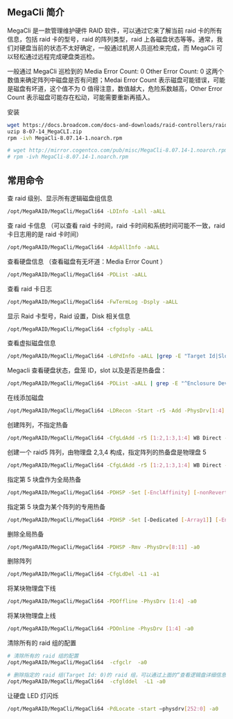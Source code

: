 ## MegaCli 简介

MegaCli 是一款管理维护硬件 RAID 软件，可以通过它来了解当前 raid 卡的所有信息，包括 raid 卡的型号，raid 的阵列类型，raid 上各磁盘状态等等。通常，我们对硬盘当前的状态不太好确定，一般通过机房人员巡检来完成，而 MegaCli 可以轻松通过远程完成硬盘类巡检。

一般通过 MegaCli 巡检到的 Media Error Count: 0 Other Error Count: 0 这两个数值来确定阵列中磁盘是否有问题；Medai Error Count 表示磁盘可能错误，可能是磁盘有坏道，这个值不为 0 值得注意，数值越大，危险系数越高，Other Error Count 表示磁盘可能存在松动，可能需要重新再插入。

安装

```bash
wget https://docs.broadcom.com/docs-and-downloads/raid-controllers/raid-controllers-common-files/8-07-14_MegaCLI.zip
uzip 8-07-14_MegaCLI.zip
rpm -ivh MegaCli-8.07.14-1.noarch.rpm

# wget http://mirror.cogentco.com/pub/misc/MegaCli-8.07.14-1.noarch.rpm
# rpm -ivh MegaCli-8.07.14-1.noarch.rpm
```

## 常用命令

查 raid 级别、显示所有逻辑磁盘组信息

```bash
/opt/MegaRAID/MegaCli/MegaCli64 -LDInfo -Lall -aALL
```

查 raid 卡信息 （可以查看 raid 卡时间，raid 卡时间和系统时间可能不一致，raid 卡日志用的是 raid 卡时间）

```bash
/opt/MegaRAID/MegaCli/MegaCli64 -AdpAllInfo -aALL
```

查看硬盘信息 （查看磁盘有无坏道：Media Error Count ）

```bash
/opt/MegaRAID/MegaCli/MegaCli64 -PDList -aALL
```

查看 raid 卡日志

```bash
/opt/MegaRAID/MegaCli/MegaCli64 -FwTermLog -Dsply -aALL
```

显示 Raid 卡型号，Raid 设置，Disk 相关信息

```bash
/opt/MegaRAID/MegaCli/MegaCli64 -cfgdsply -aALL
```

查看虚拟磁盘信息

```bash
/opt/MegaRAID/MegaCli/MegaCli64 -LdPdInfo -aALL |grep -E "Target Id|Slot Number|Firmware state"
```

Megacli 查看硬盘状态，盘笼 ID，slot 以及是否是热备盘：

```bash
/opt/MegaRAID/MegaCli/MegaCli64 -PDList -aALL | grep -E "^Enclosure Device|^Slot|^Raw|^Firmware|^Comm"
```

在线添加磁盘

```bash
/opt/MegaRAID/MegaCli/MegaCli64 -LDRecon -Start -r5 -Add -PhysDrv[1:4] -L1 -a0
```

创建阵列，不指定热备

```bash
/opt/MegaRAID/MegaCli/MegaCli64 -CfgLdAdd -r5 [1:2,1:3,1:4] WB Direct -a0
```

创建一个 raid5 阵列，由物理盘 2,3,4 构成，指定阵列的热备盘是物理盘 5

```bash
/opt/MegaRAID/MegaCli/MegaCli64 -CfgLdAdd -r5 [1:2,1:3,1:4] WB Direct -Hsp[1:5] -a0
```

指定第 5 块盘作为全局热备

```bash
/opt/MegaRAID/MegaCli/MegaCli64 -PDHSP -Set [-EnclAffinity] [-nonRevertible] -PhysDrv[1:5] -a0
```

指定第 5 块盘为某个阵列的专用热备

```bash
/opt/MegaRAID/MegaCli/MegaCli64 -PDHSP -Set [-Dedicated [-Array1]] [-EnclAffinity] [-nonRevertible] -PhysDrv[1:5] -a0
```

删除全局热备

```bash
/opt/MegaRAID/MegaCli/MegaCli64 -PDHSP -Rmv -PhysDrv[8:11] -a0
```

删除阵列

```bash
/opt/MegaRAID/MegaCli/MegaCli64 -CfgLdDel -L1 -a1
```

将某块物理盘下线

```bash
/opt/MegaRAID/MegaCli/MegaCli64 -PDOffline -PhysDrv [1:4] -a0
```

将某块物理盘上线

```bash
/opt/MegaRAID/MegaCli/MegaCli64 -PDOnline -PhysDrv [1:4] -a0
```

清除所有的 raid 组的配置

```bash
# 清除所有的 raid 组的配置
/opt/MegaRAID/MegaCli/MegaCli64  -cfgclr  -a0

# 删除指定的 raid 组(Target Id: 0)的 raid 组，可以通过上面的“查看逻辑盘详细信息”得到
/opt/MegaRAID/MegaCli/MegaCli64  -cfglddel  -L1 -a0
```

让硬盘 LED 灯闪烁

```bash
/opt/MegaRAID/MegaCli/MegaCli64 -PdLocate -start –physdrv[252:0] -a0 
```
